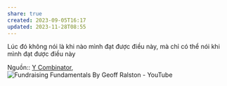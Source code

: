 ```yaml
---
share: true
created: 2023-09-05T16:17
updated: 2023-11-28T08:55
---
```

Lúc đó không nói là khi nào mình đạt được điều này, mà chỉ có thể nói khi mình đạt được điều này

Nguồn:: [Y Combinator](../../%CE%9E%20Ngu%E1%BB%93n/Y%20Combinator.md), ![Fundraising Fundamentals By Geoff Ralston - YouTube](https://youtu.be/gcevHkNGrWQ?si=AJXAAiTNhgRarGTh&t=3068)